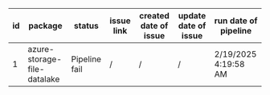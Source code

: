 
| id | package | status | issue link | created date of issue | update date of issue | run date of pipeline |
|----|---------|--------|------------|-----------------------|----------------------| ---------------------|
| 1 | azure-storage-file-datalake | Pipeline fail | / | / | / | 2/19/2025 4:19:58 AM |
